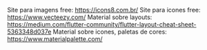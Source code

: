 Site para imagens free: https://icons8.com.br/
Site para icones free: https://www.vecteezy.com/
Material sobre layouts: https://medium.com/flutter-community/flutter-layout-cheat-sheet-5363348d037e
Material sobre icones, paletas de cores: https://www.materialpalette.com/